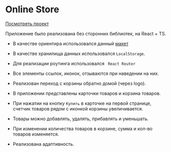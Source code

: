 # Online Store

[Посмотреть проект](https://veronikabulaeva.github.io/onlineStore/)

Приложение было реализована без сторонних библиотек, на React + TS.

- В качестве ориентира использовался
  данный [макет]()


- В качестве хранилища данных использовался ```LocalStorage```.


- Для реализации роутинга использовался ``` React Router```


- Все элементы ссылок, иконок, отзываются при наведении на них.


- Реализован переход с корзины обратно домой (через logo).


- В приложении представлены карточки товаров и корзина товаров.


- При нажатии на кнопку ```Купить``` в карточке на первой странице, счетчик товаров рядом с
  иконкой корзины увеличивается.


- Товары можно добавлять, удалять, прибавлять и уменьшать.


- При изменении количества товаров в корзине, сумма и кол-во товаров изменяется.


- Реализована адаптивность.
